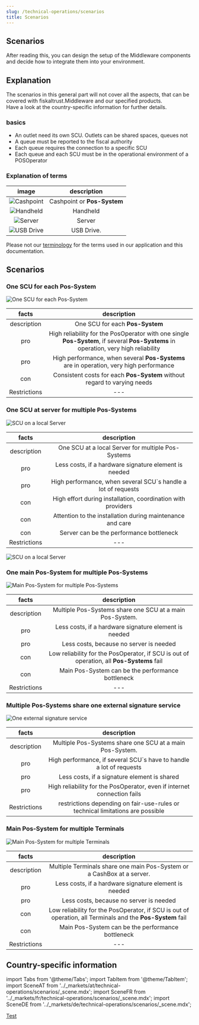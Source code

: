 ```yaml
---
slug: /technical-operations/scenarios
title: Scenarios
---
```



## Scenarios

After reading this, you can design the setup of the Middleware components and decide how to integrate them into your environment.

## Explanation

The scenarios in this general part will not cover all the aspects, that can be covered with fiskaltrust.Middleware and our specified products.  
Have a look at the country-specific information for further details.

### basics

* An outlet need its own SCU. Outlets can be shared spaces, queues not
* A queue must be reported to the fiscal authority 
* Each queue requires the connection to a specific SCU
* Each queue and each SCU must be in the operational environment of a POSOperator

### Explanation of terms

| image | description  |
|:----------------------:|:----------------------:|
|![Cashpoint](../technical-operations/scenarios/images/cashpoint.svg "Cashpoint") |Cashpoint or **Pos-System**  |
|![Handheld](../technical-operations/scenarios/images/handheld.svg "Handheld")  |Handheld  |
|![Server](../technical-operations/scenarios/images/server.svg "Server")  |Server  |
|![USB Drive](../technical-operations/scenarios/images/USB_Drive.svg "USB_Drive")  |USB Drive.  |

Please not our [terminology](../../faq/terms.md) for the terms used in our application and this documentation.

## Scenarios

### One SCU for each Pos-System

![One SCU for each Pos-System](../technical-operations/scenarios/images/scenario-1.png "One SCU for each Pos-System")

| facts | description  |
|:----------------------:|:----------------------:|
|description |One SCU for each **Pos-System**   |
|pro |High reliability for the PosOperator with one single **Pos-System**, if several **Pos-Systems** in operation, very high reliability  |
|pro |High performance, when several **Pos-Systems** are in operation, very high performance  |
|con |Consistent costs for each **Pos-System** without regard to varying needs  |
|Restrictions |--- |

### One SCU at server for multiple Pos-Systems

![SCU on a local Server](../technical-operations/scenarios/images/scenario-2.png "SCU on a local Server")

| facts | description  |
|:----------------------:|:----------------------:|
|description |One SCU at a local Server for multiple Pos-Systems|
|pro |Less costs, if a hardware signature element is needed|
|pro |High performance, when several SCU`s handle a lot of requests|
|con |High effort during installation, coordination with providers|
|con |Attention to the installation during maintenance and care|
|con |Server can be the performance bottleneck|
|Restrictions |--- |

![SCU on a local Server](../technical-operations/scenarios/images/scenario-2-double.png "SCU on a local Server")

### One main Pos-System for multiple Pos-Systems

![Main Pos-System for multiple Pos-Systems](../technical-operations/scenarios/images/scenario-3.png "Main Pos-System for multiple Pos-Systems")

| facts | description  |
|:----------------------:|:----------------------:|
|description |Multiple Pos-Systems share one SCU at a main Pos-System.  |
|pro |Less costs, if a hardware signature element is needed|
|pro |Less costs, because no server is needed|
|con |Low reliability for the PosOperator, if SCU is out of operation, all **Pos-Systems** fail|
|con |Main Pos-System can be the performance bottleneck|
|Restrictions |--- |

### Multiple Pos-Systems share one external signature service

![One external signature service](../technical-operations/scenarios/images/scenario-4.png "One external signature service")

| facts | description  |
|:----------------------:|:----------------------:|
|description |Multiple Pos-Systems share one SCU at a main Pos-System.  |
|pro |High performance, if several SCU`s have to handle a lot of requests|
|pro |Less costs, if a signature element is shared|
|pro |High reliability for the PosOperator, even if internet connection fails|
|Restrictions |restrictions depending on fair-use-rules or technical limitations are possible |

### Main Pos-System for multiple Terminals

![Main Pos-System for multiple Terminals](../technical-operations/scenarios/images/scenario-5.png "Main Pos-System for multiple Terminals")

| facts | description  |
|:----------------------:|:----------------------:|
|description |Multiple Terminals share one main Pos-System or a CashBox at a server.  |
|pro |Less costs, if a hardware signature element is needed|
|pro |Less costs, because no server is needed|
|con |Low reliability for the PosOperator, if SCU is out of operation, all Terminals and the **Pos-System** fail|
|con |Main Pos-System can be the performance bottleneck|
|Restrictions |--- |


## Country-specific information

import Tabs from '@theme/Tabs';
import TabItem from '@theme/TabItem';
import SceneAT from '../_markets/at/technical-operations/scenarios/_scene.mdx';
import SceneFR from '../_markets/fr/technical-operations/scenarios/_scene.mdx';
import SceneDE from '../_markets/de/technical-operations/scenarios/_scene.mdx';

[Test](../_markets/at/technical-operations/scenarios/_scene.mdx)

<Tabs groupId="market">

  <TabItem value="AT" label="Austria">
    <SceneAT />
  </TabItem>

  <TabItem value="FR" label="France">
    <SceneFR />
  </TabItem>

  <TabItem value="DE" label="Germany">
    <SceneDE />
  </TabItem>

</Tabs>
